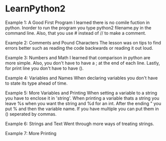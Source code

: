 # LearnPython2 

Example 1: A Good First Program
I learned there is no comile fuction in python. Inorder to run the program
you type python2 filename.py in the command line. Also, that you use # 
instead of // to make a comment. 

Example 2: Comments and Pound Characters
The lesson was on tips to find errors better such as reading the code 
backwards or reading it out loud. 

Example 3: Numbers and Math
I learned that comparison in python are more simple. Also, you don't have 
to have a ; at the end of each line. Lastly, for print line you don't have 
to have (). 

Example 4: Variables and Names
When declaring variables you don't have to state its type ahead of time. 

Example 5: More Variables and Printing
When setting a variable to a string you have to enclose it in 'string'. 
When printing a variable thats a string you leave %s when you want the 
string and %d for an int. After the ending " you put % and then the 
variable name. If you have multiple you can put them in () seperated by 
commas. 

Example 6: Strings and Text
Went through more ways of treating strings.

Example 7: More Printing


